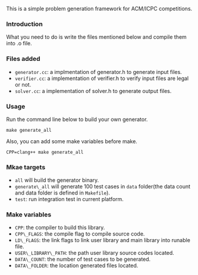 This is a simple problem generation framework for ACM/ICPC competitions.

### Introduction
What you need to do is write the files mentioned below and compile them into .o file.

### Files added
  - `generator.cc`: a implmentation of generator.h to generate input files.
  - `verifier.cc`: a implementation of verifier.h to verify input files are legal or not.
  - `solver.cc`: a implementation of solver.h to generate output files.

### Usage
Run the command line below to build your own generator.
```
make generate_all
```

Also, you can add some make variables before make.
```
CPP=clang++ make generate_all
```

### Mkae targets
  - `all` will build the generator binary.
  - `generate\_all` will generate 100 test cases in `data` folder(the 
data count and data folder is defined in `Makefile`).
  - `test`: run integration test in current platform.

### Make variables
  - `CPP`: the compiler to build this library.
  - `CPP\_FLAGS`: the compile flag to compile source code.
  - `LD\_FLAGS`: the link flags to link user library and main library into runable file.
  - `USER\_LIBRARY\_PATH`: the path user library source codes located.
  - `DATA\_COUNT`: the number of test cases to be generated.
  - `DATA\_FOLDER`: the location generated files located.

